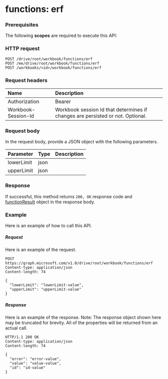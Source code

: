 # functions: erf


### Prerequisites
The following **scopes** are required to execute this API: 
### HTTP request
<!-- { "blockType": "ignored" } -->
```http
POST /drive/root/workbook/functions/erf
POST /me/drive/root/workbook/functions/erf
POST /workbooks/<id>/workbook/functions/erf

```
### Request headers
| Name       | Description|
|:---------------|:----------|
| Authorization  | Bearer <code>|
| Workbook-Session-Id  | Workbook session Id that determines if changes are persisted or not. Optional.|

### Request body
In the request body, provide a JSON object with the following parameters.

| Parameter	   | Type	|Description|
|:---------------|:--------|:----------|
|lowerLimit|json||
|upperLimit|json||

### Response
If successful, this method returns `200, OK` response code and [functionResult](../resources/functionresult.md) object in the response body.

### Example
Here is an example of how to call this API.
##### Request
Here is an example of the request.
<!-- {
  "blockType": "request",
  "name": "functions_erf"
}-->
```http
POST https://graph.microsoft.com/v1.0/drive/root/workbook/functions/erf
Content-type: application/json
Content-length: 74

{
  "lowerLimit": "lowerLimit-value",
  "upperLimit": "upperLimit-value"
}
```

##### Response
Here is an example of the response. Note: The response object shown here may be truncated for brevity. All of the properties will be returned from an actual call.
<!-- {
  "blockType": "response",
  "truncated": true,
  "@odata.type": "microsoft.graph.functionResult"
} -->
```http
HTTP/1.1 200 OK
Content-type: application/json
Content-length: 74

{
  "error": "error-value",
  "value": "value-value",
  "id": "id-value"
}
```

<!-- uuid: 8fcb5dbc-d5aa-4681-8e31-b001d5168d79
2015-10-25 14:57:30 UTC -->
<!-- {
  "type": "#page.annotation",
  "description": "functions: erf",
  "keywords": "",
  "section": "documentation",
  "tocPath": ""
}-->